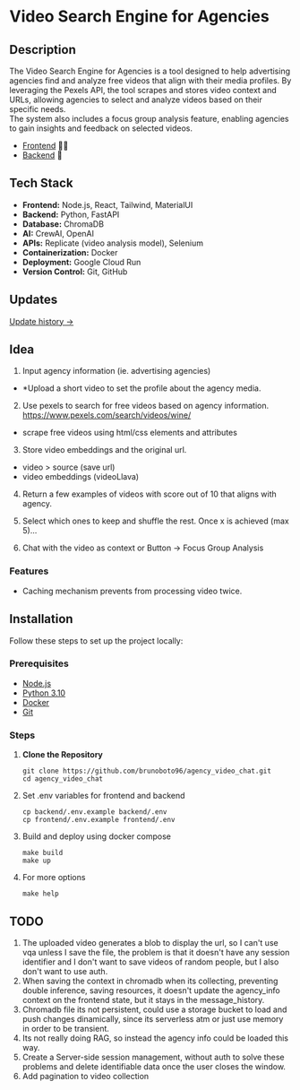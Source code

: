 # Video Search Engine for Agencies

## Description
The Video Search Engine for Agencies is a tool designed to help advertising agencies find and analyze free videos that align with their media profiles. By leveraging the Pexels API, the tool scrapes and stores video context and URLs, allowing agencies to select and analyze videos based on their specific needs.  
The system also includes a focus group analysis feature, enabling agencies to gain insights and feedback on selected videos.

- [Frontend](https://agency-video-chat-frontend-583182365017.europe-west2.run.app) 🧑‍💻
- [Backend](https://agency-video-chat-backend-wwsbodm2ma-nw.a.run.app/docs) 💼
 
## Tech Stack
- **Frontend:** Node.js, React, Tailwind, MaterialUI
- **Backend:** Python, FastAPI
- **Database:** ChromaDB
- **AI:** CrewAI, OpenAI
- **APIs:** Replicate (video analysis model), Selenium
- **Containerization:** Docker
- **Deployment:** Google Cloud Run
- **Version Control:** Git, GitHub


## Updates

[Update history ->](https://github.com/brunoboto96/agency_video_chat/blob/main/updates.md)

## Idea
1. Input agency information (ie. advertising agencies)
- *Upload a short video to set the profile about the agency media.

2. Use pexels to search for free videos based on agency information. 
https://www.pexels.com/search/videos/wine/
- scrape free videos using html/css elements and attributes

3. Store video embeddings and the original url.
- video > source (save url)
- video embeddings (videoLlava)

4. Return a few examples of videos with score out of 10 that aligns with agency.

5. Select which ones to keep and shuffle the rest. Once x is achieved (max 5)... 

6. Chat with the video as context or Button -> Focus Group Analysis

### Features
- Caching mechanism prevents from processing video twice.

## Installation

Follow these steps to set up the project locally:

### Prerequisites

- [Node.js](https://nodejs.org/)
- [Python 3.10](https://www.python.org/downloads/)
- [Docker](https://www.docker.com/get-started)
- [Git](https://git-scm.com/)

### Steps

1. **Clone the Repository**
   ```
   git clone https://github.com/brunoboto96/agency_video_chat.git
   cd agency_video_chat
   ```

2.	Set .env variables for frontend and backend
    ```
    cp backend/.env.example backend/.env
    cp frontend/.env.example frontend/.env
    ```

3.	Build and deploy using docker compose
    ```
    make build
    make up
    ```
4. For more options
    ```
    make help
    ```

## TODO
1. The uploaded video generates a blob to display the url, so I can't use vqa unless I save the file, the problem is that it doesn't have any session identifier and I don't want to save videos of random people, but I also don't want to use auth.
2. When saving the context in chromadb when its collecting, preventing double inference, saving resources, it doesn't update the agency_info context on the frontend state, but it stays in the message_history.
3. Chromadb file its not persistent, could use a storage bucket to load and push changes dinamically, since its serverless atm or just use memory in order to be transient.
4. Its not really doing RAG, so instead the agency info could be loaded this way.
5. Create a Server-side session management, without auth to solve these problems and delete identifiable data once the user closes the window.
6. Add pagination to video collection

